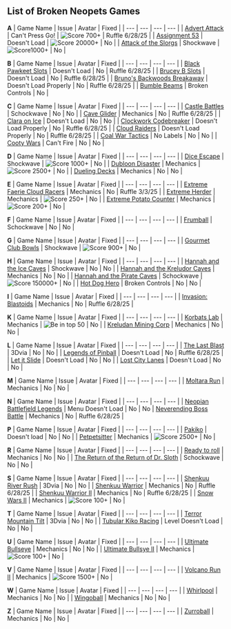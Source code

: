 
## List of Broken Neopets Games

**A**
| Game Name | Issue | Avatar | Fixed |
| --- | --- | --- | --- |
| [Advert Attack](https://www.neopets.com/games/game.phtml?game_id=204) | Can't Press Go! | ![Score 700+](https://images.neopets.com/neoboards/avatars/acezafara.gif) | Ruffle 6/28/25 |
| [Assignment 53](https://www.neopets.com/games/game.phtml?game_id=1347) | Doesn't Load | ![Score 20000+](https://images.neopets.com/neoboards/avatars/a53.gif) | No |
| [Attack of the Slorgs](https://www.neopets.com/games/game.phtml?game_id=386) | Shockwave | ![Score1000+](https://images.neopets.com/neoboards/avatars/attackoftheslorgs.gif) | No |

**B**
| Game Name | Issue | Avatar | Fixed |
| --- | --- | --- | --- |
| [Black Pawkeet Slots](https://www.neopets.com/games/game.phtml?game_id=1099) | Doesn't Load | No | Ruffle 6/28/25 |
| [Brucey B Slots](https://www.neopets.com/games/game.phtml?game_id=1121) | Doesn't Load | No | Ruffle 6/28/25 |
| [Bruno's Backwoods Breakaway](https://www.neopets.com/games/game.phtml?game_id=734) | Doesn't Load Properly | No | Ruffle 6/28/25 |
| [Bumble Beams](https://www.neopets.com/games/game.phtml?game_id=799) | Broken Controls | No |

**C**
| Game Name | Issue | Avatar | Fixed |
| --- | --- | --- | --- |
| [Castle Battles](https://www.neopets.com/games/game.phtml?game_id=430) | Schockwave | No | No |
| [Cave Glider](https://www.neopets.com/games/game.phtml?game_id=1156) | Mechanics | No | Ruffle 6/28/25 |
| [Clara on Ice](https://www.neopets.com/games/game.phtml?game_id=1172) | Doesn't Load | No | No |
| [Clockwork Codebreaker](https://www.neopets.com/games/game.phtml?game_id=1173) | Doesn't Load Properly | No | Ruffle 6/28/25 |
| [Cloud Raiders](https://www.neopets.com/games/game.phtml?game_id=1149) | Doesn't Load Properly | No | Ruffle 6/28/25 |
| [Coal War Tactics](https://www.neopets.com/games/game.phtml?game_id=1370) | No Labels | No | No |
| [Cooty Wars](https://www.neopets.com/games/game.phtml?game_id=796) | Can't Fire | No | No |

**D**
| Game Name | Issue | Avatar | Fixed |
| --- | --- | --- | --- |
| [Dice Escape](https://www.neopets.com/games/game.phtml?game_id=356) | Shockwave | ![Score 1000+](https://images.neopets.com/neoboards/avatars/dice_escape.gif) | No |
| [Dubloon Disaster](https://www.neopets.com/games/game.phtml?game_id=772) | Mechanics | ![Score 2500+](https://images.neopets.com/neoboards/avatars/smuggleddubloon.gif) | No |
| [Dueling Decks](https://www.neopets.com/games/game.phtml?game_id=1182) | Mechanics | No | No |

**E**
| Game Name | Issue | Avatar | Fixed |
| --- | --- | --- | --- |
| [Extreme Faerie Cloud Racers](https://www.neopets.com/games/game.phtml?game_id=1155) | Mechanics | No | Ruffle 3/3/25 |
| [Extreme Herder](https://www.neopets.com/games/game.phtml?game_id=149) | Mechanics | ![Score 250+](https://images.neopets.com/neoboards/avatars/kacheek06.gif) | No |
| [Extreme Potato Counter](https://www.neopets.com/games/game.phtml?game_id=226) | Mechanics | ![Score 200+](https://images.neopets.com/neoboards/avatars/extremepotato.gif) | No |

**F**
| Game Name | Issue | Avatar | Fixed |
| --- | --- | --- | --- |
| [Frumball](https://www.neopets.com/games/dgs/play_shockwave.phtml?va=&game_id=313&nc_referer=&age=0&hiscore=&sp=0&questionSet=&r=5434805&&width=520&height=560&quality=high) | Schockwave | No | No |

**G**
| Game Name | Issue | Avatar | Fixed |
| --- | --- | --- | --- |
| [Gourmet Club Bowls](https://www.neopets.com/games/game.phtml?game_id=330) | Shockwave | ![Score 900+](https://images.neopets.com/neoboards/avatars/drgrumps.gif) | No |

**H**
| Game Name | Issue | Avatar | Fixed |
| --- | --- | --- | --- |
| [Hannah and the Ice Caves](https://www.neopets.com/games/game.phtml?game_id=473) | Shockwave | No | No |
| [Hannah and the Kreludor Caves](https://www.neopets.com/games/game.phtml?game_id=1252) | Mechanics | No | No |
| [Hannah and the Pirate Caves](https://www.neopets.com/games/game.phtml?game_id=349) | Schockwave | ![Score 150000+](https://images.neopets.com/neoboards/avatars/hatpc.gif) | No |
| [Hot Dog Hero](https://www.neopets.com/games/game.phtml?game_id=965) | Broken Controls | No | No |

**I**
| Game Name | Issue | Avatar | Fixed |
| --- | --- | --- | --- |
| [Invasion: Blastoids](https://www.neopets.com/games/game.phtml?game_id=1330) | Mechanics | No | Ruffle 6/28/25 |

**K**
| Game Name | Issue | Avatar | Fixed |
| --- | --- | --- | --- |
| [Korbats Lab](https://www.neopets.com/games/game.phtml?game_id=801) | Mechanics | ![Be in top 50](https://images.neopets.com/neoboards/avatars/freakedkorbat.gif) | No |
| [Kreludan Mining Corp](https://www.neopets.com/games/game.phtml?game_id=404) | Mechanics | No | No |

**L**
| Game Name | Issue | Avatar | Fixed |
| --- | --- | --- | --- |
| [The Last Blast](https://www.neopets.com/games/game.phtml?game_id=925) | 3Dvia | No | No |
| [Legends of Pinball](https://www.neopets.com/games/game.phtml?game_id=1118) | Doesn't Load | No |  Ruffle 6/28/25 |
| [Let it Slide](https://www.neopets.com/games/game.phtml?game_id=970) | Doesn't Load | No | No |
| [Lost City Lanes](https://www.neopets.com/games/game.phtml?game_id=1108) | Doesn't Load | No | No |

**M**
| Game Name | Issue | Avatar | Fixed |
| --- | --- | --- | --- |
| [Moltara Run](https://www.neopets.com/games/game.phtml?game_id=1177) | Mechanics | No | No |

**N**
| Game Name | Issue | Avatar | Fixed |
| --- | --- | --- | --- |
| [Neopian Battlefield Legends](https://www.neopets.com/games/game.phtml?game_id=1221) | Menu Doesn't Load | No | No 
| [Neverending Boss Battle](https://www.neopets.com/games/game.phtml?game_id=552) | Mechanics | No | Ruffle 6/28/25 |

**P**
| Game Name | Issue | Avatar | Fixed |
| --- | --- | --- | --- |
| [Pakiko](https://www.neopets.com/games/game.phtml?game_id=1369) | Doesn't load | No | No |
| [Petpetsitter](https://www.neopets.com/games/game.phtml?game_id=428) | Mechanics | ![Score 2500+](https://images.neopets.com/neoboards/avatars/petpetsitter.gif) | No |

**R**
| Game Name | Issue | Avatar | Fixed |
| --- | --- | --- | --- |
| [Ready to roll](https://www.neopets.com/games/game.phtml?game_id=934) | Mechanics | No | No |
| [The Return of the Return of Dr. Sloth](https://www.neopets.com/games/game.phtml?game_id=480) | Schockwave | No | No |

**S**
| Game Name | Issue | Avatar | Fixed |
| --- | --- | --- | --- |
| [Shenkuu River Rush](https://www.neopets.com/games/game.phtml?game_id=877) | 3Dvia | No | No |
| [Shenkuu Warrior](https://www.neopets.com/games/game.phtml?game_id=786) | Mechanics | No | Ruffle 6/28/25 |
| [Shenkuu Warrior II](https://www.neopets.com/games/game.phtml?game_id=1266) | Mechanics | No | Ruffle 6/28/25 |
| [Snow Wars II](https://www.neopets.com/games/game.phtml?game_id=544) | Mechanics | ![Score 100+](https://images.neopets.com/neoboards/avatars/grundo_snowthrow.gif) | No |

**T**
| Game Name | Issue | Avatar | Fixed |
| --- | --- | --- | --- |
| [Terror Mountain Tilt](https://www.neopets.com/games/game.phtml?game_id=925) | 3Dvia | No | No |
| [Tubular Kiko Racing](https://www.neopets.com/games/game.phtml?game_id=606) | Level Doesn't Load | No | No |

**U**
| Game Name | Issue | Avatar | Fixed |
| --- | --- | --- | --- |
| [Ultimate Bullseye](https://www.neopets.com/games/ag.phtml?game_id=848) | Mechanics | No | No |
| [Ultimate Bullsye II](https://www.neopets.com/games/game.phtml?game_id=903) | Mechanics | ![Score 100+](https://images.neopets.com/neoboards/avatars/bullseye.gif) | No |

**V**
| Game Name | Issue | Avatar | Fixed |
| --- | --- | --- | --- |
| [Volcano Run II](https://www.neopets.com/games/game.phtml?game_id=761) | Mechanics | ![Score 1500+](https://images.neopets.com/neoboards/avatars/volcanorun.gif) | No |

**W**
| Game Name | Issue | Avatar | Fixed |
| --- | --- | --- | --- |
| [Whirlpool](https://www.neopets.com/games/game.phtml?game_id=927) | Mechanics | No | No |
| [Wingoball](https://www.neopets.com/games/game.phtml?game_id=771) | Mechanics | No | No |

**Z**
| Game Name | Issue | Avatar | Fixed |
| --- | --- | --- | --- |
| [Zurroball](https://www.neopets.com/games/game.phtml?game_id=207) | Mechanics | No | No |

